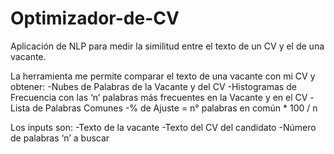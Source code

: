 # Optimizador-de-CV
Aplicación de NLP para medir la similitud entre el texto de un CV y el de una vacante.

La herramienta me permite comparar el texto de una vacante con mi CV y obtener:
-Nubes de Palabras de la Vacante y del CV
-Histogramas de Frecuencia con las ‘n’ palabras más frecuentes en la Vacante y en el CV
-Lista de Palabras Comunes
-% de Ajuste = n° palabras en común * 100 / n 

Los inputs son:
-Texto de la vacante
-Texto del CV del candidato
-Número de palabras ‘n’ a buscar
